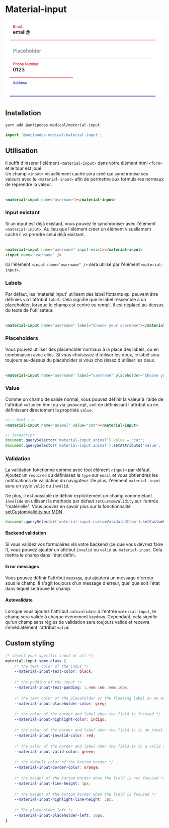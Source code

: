 # Material-input

![](docs/material-input.png)

## Installation

```bash
yarn add @antipodes-medical/material-input
```

```javascript
import '@antipodes-medical/material-input';
```

## Utilisation

Il suffit d'insérer l'élément `<material-input>` dans votre élément html `<form>` et le tour est joué. <br />
Un champ `<input>` visuellement caché sera créé qui synchronise ses valeurs avec le `<material-input>` afin de permettre aux formulaires
normaux de reprendre la valeur.

```html

<material-input name="username"></material-input>
```

### Input existant

Si un input est déjà existant, vous pouvez le synchroniser avec l'élément `<material-input>`. Au lieu que l'élément créer un élément
visuellement caché il va prendre celui déjà existant.

```html

<material-input name="username" input-exist></material-input>
<input name="username" />
```

Ici l'élément `<input name="username" />` sera utilisé par l'élément `<material-input>`.

### Labels

Par défaut, les 'material input' utilisent des label flottants qui peuvent être définies via l'attribut `label`. Cela signifie que le label
ressemble à un placeholder, lorsque le champ est centré ou rempli, il est déplacé au-dessus du texte de l'utilisateur.

```html

<material-input name="username" label="Choose your username"></material-input>
```

### Placeholders

Vous pouvez utiliser des placeholder normaux à la place des labels, ou en combinaison avec elles. Si vous choisissez d'utiliser les deux, le
label sera toujours au-dessus du placeholder si vous choisissez d'utiliser les deux.

```html

<material-input name="username" label="username" placeholder="Choose your username"></material-input>
```

### Value

Comme un champ de saisie normal, vous pouvez définir la valeur à l'aide de l'attribut `value` en html ou via javascript, soit en définissant
l'attribut ou en définissant directement la propriété `value`.

```html
<!-- html -->
<material-input name="animal" value="cat"></material-input>
```

```javascript
// javascript
document.querySelector('material-input.animal').value = 'cat';
document.querySelector('material-input.animal').setAttribute('value', 'cat');
```

### Validation

La validation fonctionne comme avec tout élément `<input>` par défaut. Ajoutez un `required` ou définissez le `type` sur `email` et vous
obtiendrez les notifications de validation du navigateur. De plus, l'élément `material-input` aura un style `valid` ou `invalid`.

De plus, il est possible de définir explicitement un champ comme étant `invalide` en utilisant la méthode par défaut `setCustomValidity` sur
l'entrée "matérielle". Vous pouvez en savoir plus sur la
fonctionnalité [setCustomValidity sur MDN](https://developer.mozilla.org/en-US/docs/Web/Guide/HTML/HTML5/Constraint_validation#Controlling_the_text_of_constraints_violation)
.

```javascript
document.querySelector('material-input.customValidatedItem').setCustomValidity('This is not valid.');
```

#### Backend validation

Si vous validez vos formulaires via votre backend (ce que vous devriez faire !), vous pouvez ajouter un attribut `invalid` ou `valid`
au `material-input`. Cela mettra le champ dans l'état défini.

#### Error messages

Vous pouvez définir l'attribut `message`, qui ajoutera un message d'erreur sous le champ. Il s'agit toujours d'un message d'erreur, quel que
soit l'état dans lequel se trouve le champ.

#### Autovalidate

Lorsque vous ajoutez l'attribut `autovalidate` à l'entrée `material-input`, le champ sera validé à chaque événement `keydown`. Cependant,
cela signifie qu'un champ sans règles de validation sera toujours valide et recevra immédiatement l'attribut `valid`.

## Custom styling

```css
/* select your specific input or all */
material-input.some-class {
    /* the text color of the input */
    --material-input-text-color: black;
    
    /* the padding of the input */
    --material-input-text-padding: 1.4em 1em .6em 10px;

    /* the text color of the placeholder or the floating label on an empty field */
    --material-input-placeholder-color: grey;

    /* the color of the border and label when the field is focused */
    --material-input-highlight-color: indigo;

    /* the color of the border and label when the field is in an invalid state */
    --material-input-invalid-color: red;

    /* the color of the border and label when the field is in a valid state */
    --material-input-valid-color: green;

    /* the default color of the bottom border */
    --material-input-border-color: orange;

    /* the height of the bottom border when the field is not focused */
    --material-input-line-height: 1px;

    /* the height of the bottom border when the field is focused */
    --material-input-highlight-line-height: 3px;
    
    /* The placeholder left */
    --material-input-placeholder-left: 10px;
}
```
